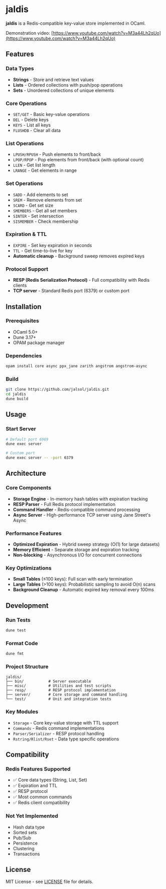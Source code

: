 # jaldis

**jaldis** is a Redis-compatible key-value store implemented in OCaml.

Demonstration video: [https://www.youtube.com/watch?v=M3a44Lh2qUo](https://www.youtube.com/watch?v=M3a44Lh2qUo)

## Features

### Data Types
- **Strings** - Store and retrieve text values
- **Lists** - Ordered collections with push/pop operations
- **Sets** - Unordered collections of unique elements

### Core Operations
- `SET/GET` - Basic key-value operations
- `DEL` - Delete keys
- `KEYS` - List all keys
- `FLUSHDB` - Clear all data

### List Operations
- `LPUSH/RPUSH` - Push elements to front/back
- `LPOP/RPOP` - Pop elements from front/back (with optional count)
- `LLEN` - Get list length
- `LRANGE` - Get elements in range

### Set Operations
- `SADD` - Add elements to set
- `SREM` - Remove elements from set
- `SCARD` - Get set size
- `SMEMBERS` - Get all set members
- `SINTER` - Set intersection
- `SISMEMBER` - Check membership

### Expiration & TTL
- `EXPIRE` - Set key expiration in seconds
- `TTL` - Get time-to-live for key
- **Automatic cleanup** - Background sweep removes expired keys

### Protocol Support
- **RESP (Redis Serialization Protocol)** - Full compatibility with Redis clients
- **TCP server** - Standard Redis port (6379) or custom port

## Installation

### Prerequisites
- OCaml 5.0+
- Dune 3.17+
- OPAM package manager

### Dependencies
```bash
opam install core async ppx_jane zarith angstrom angstrom-async
```

### Build
```bash
git clone https://github.com/jalsol/jaldis.git
cd jaldis
dune build
```

## Usage

### Start Server
```bash
# Default port 6969
dune exec server

# Custom port
dune exec server -- -port 6379
```

## Architecture

### Core Components
- **Storage Engine** - In-memory hash tables with expiration tracking
- **RESP Parser** - Full Redis protocol implementation
- **Command Handler** - Redis-compatible command processing
- **Async Server** - High-performance TCP server using Jane Street's Async

### Performance Features
- **Optimized Expiration** - Hybrid sweep strategy (O(1) for large datasets)
- **Memory Efficient** - Separate storage and expiration tracking
- **Non-blocking** - Asynchronous I/O for concurrent connections

### Key Optimizations
- **Small Tables** (≤100 keys): Full scan with early termination
- **Large Tables** (>100 keys): Probabilistic sampling to avoid O(n) scans
- **Background Cleanup** - Automatic expired key removal every 100ms

## Development

### Run Tests
```bash
dune test
```

### Format Code
```bash
dune fmt
```

### Project Structure
```
jaldis/
├── bin/           # Server executable
├── misc/          # Utilities and test scripts
├── resp/          # RESP protocol implementation
├── server/        # Core storage and command handling
└── test/          # Unit and integration tests
```

### Key Modules
- `Storage` - Core key-value storage with TTL support
- `Commands` - Redis command implementations
- `Parser/Serializer` - RESP protocol handling
- `Rstring/Rlist/Rset` - Data type specific operations

## Compatibility

### Redis Features Supported
- ✅ Core data types (String, List, Set)
- ✅ Expiration and TTL
- ✅ RESP protocol
- ✅ Most common commands
- ✅ Redis client compatibility

### Not Yet Implemented
- Hash data type
- Sorted sets
- Pub/Sub
- Persistence
- Clustering
- Transactions

## License

MIT License - see [LICENSE](LICENSE) file for details.
